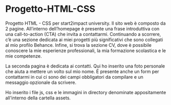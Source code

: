 # Progetto-HTML-CSS
Progetto HTML - CSS per start2impact university. Il sito web è composto da 2 pagine. All’interno dell’homepage è presente una frase introduttiva con una call-to-action (CTA) che invita a contattarmi. Continuando a scorrere, c’è una sezione dedicata ai miei progetti più significativi che sono collegati al mio profilo Behance. Infine, si trova la sezione CV, dove è possibile conoscere la mie esperienze professionali, la mia formazione scolastica e le mie competenze.

La seconda pagina è dedicata ai contatti. Qui ho inserito una foto personale che aiuta a mettere un volto sul mio nome. É presente anche un form per contattarmi in cui ci sono dei campi obbligatori da compilare e un messaggio opzionale da scrivere.

Ho inserito i file js, css e le immagini in directory denominate appositamente all'interno della cartella assets.
